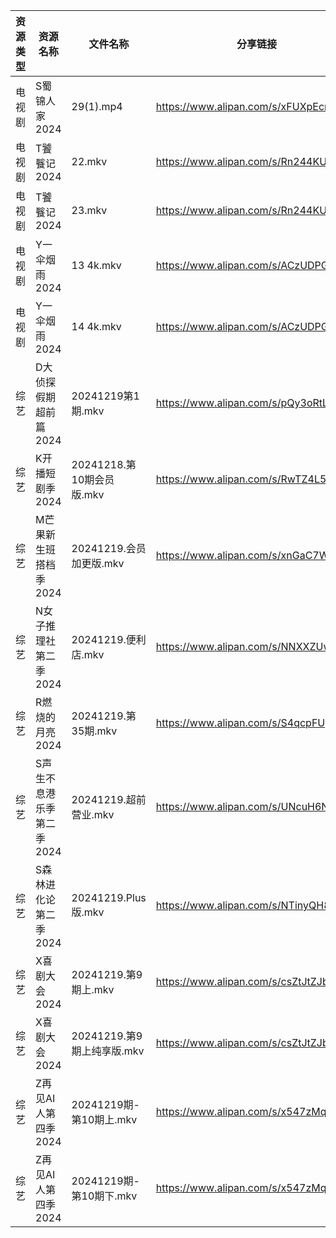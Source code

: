 | 资源类型 | 资源名称            | 文件名称                 | 分享链接                                 | 更新时间                |
| ---- | --------------- | -------------------- | ------------------------------------ | ------------------- |
| 电视剧  | S蜀锦人家2024       | 29(1).mp4            | https://www.alipan.com/s/xFUXpEcroYn | 2024-12-19 13:06:11 |
| 电视剧  | T饕餮记2024        | 22.mkv               | https://www.alipan.com/s/Rn244KUMhV7 | 2024-12-19 13:06:14 |
| 电视剧  | T饕餮记2024        | 23.mkv               | https://www.alipan.com/s/Rn244KUMhV7 | 2024-12-19 13:06:14 |
| 电视剧  | Y一伞烟雨2024       | 13 4k.mkv            | https://www.alipan.com/s/ACzUDPGds32 | 2024-12-19 13:06:21 |
| 电视剧  | Y一伞烟雨2024       | 14 4k.mkv            | https://www.alipan.com/s/ACzUDPGds32 | 2024-12-19 13:06:21 |
| 综艺   | D大侦探假期超前篇2024   | 20241219第1期.mkv      | https://www.alipan.com/s/pQy3oRtL6ia | 2024-12-19 14:06:33 |
| 综艺   | K开播短剧季2024      | 20241218.第10期会员版.mkv | https://www.alipan.com/s/RwTZ4L5wTYU | 2024-12-19 08:06:45 |
| 综艺   | M芒果新生班搭档季2024   | 20241219.会员加更版.mkv   | https://www.alipan.com/s/xnGaC7WzgLK | 2024-12-19 14:07:11 |
| 综艺   | N女子推理社第二季2024   | 20241219.便利店.mkv     | https://www.alipan.com/s/NNXXZUw3FNE | 2024-12-19 14:07:25 |
| 综艺   | R燃烧的月亮2024      | 20241219.第35期.mkv    | https://www.alipan.com/s/S4qcpFUguQa | 2024-12-19 14:07:31 |
| 综艺   | S声生不息港乐季第二季2024 | 20241219.超前营业.mkv    | https://www.alipan.com/s/UNcuH6NR3w3 | 2024-12-19 14:07:36 |
| 综艺   | S森林进化论第二季2024   | 20241219.Plus版.mkv   | https://www.alipan.com/s/NTinyQH8gfp | 2024-12-19 14:07:41 |
| 综艺   | X喜剧大会2024       | 20241219.第9期上.mkv    | https://www.alipan.com/s/csZtJtZJbGQ | 2024-12-19 14:08:12 |
| 综艺   | X喜剧大会2024       | 20241219.第9期上纯享版.mkv | https://www.alipan.com/s/csZtJtZJbGQ | 2024-12-19 14:08:12 |
| 综艺   | Z再见AI人第四季2024   | 20241219期-第10期上.mkv  | https://www.alipan.com/s/x547zMqipVp | 2024-12-19 14:08:23 |
| 综艺   | Z再见AI人第四季2024   | 20241219期-第10期下.mkv  | https://www.alipan.com/s/x547zMqipVp | 2024-12-19 14:08:23 |
